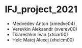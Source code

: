 # IFJ_project_2021

- Medvedev Anton (xmedve04)
- Verevkin Aleksandr (xverev00)
- Tsiareshkin Ivan (xtsiar00)
- Helc Matej Alexej (xhelcm00)